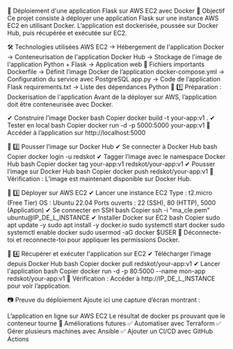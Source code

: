 🚀 Déploiement d'une application Flask sur AWS EC2 avec Docker
📌 Objectif
Ce projet consiste à déployer une application Flask sur une instance AWS EC2 en utilisant Docker. L’application est dockerisée, poussée sur Docker Hub, puis récupérée et exécutée sur EC2.

🛠 Technologies utilisées
AWS EC2 → Hébergement de l'application
Docker → Conteneurisation de l'application
Docker Hub → Stockage de l'image de l'application
Python + Flask → Application web
📂 Fichiers importants
Dockerfile → Définit l’image Docker de l’application
docker-compose.yml → Configuration du service avec PostgreSQL
app.py → Code de l’application Flask
requirements.txt → Liste des dépendances Python
🔹 1️⃣ Préparation : Dockerisation de l'application
Avant de la déployer sur AWS, l’application doit être conteneurisée avec Docker.

✔ Construire l’image Docker
bash
Copier
docker build -t your-app:v1 .
✔ Tester en local
bash
Copier
docker run -d -p 5000:5000 your-app:v1
📌 Accéder à l’application sur http://localhost:5000

🔹 2️⃣ Pousser l’image sur Docker Hub
✔ Se connecter à Docker Hub
bash
Copier
docker login -u redskot
✔ Tagger l’image avec le namespace Docker Hub
bash
Copier
docker tag your-app:v1 redskot/your-app:v1
✔ Pousser l’image sur Docker Hub
bash
Copier
docker push redskot/your-app:v1
📌 Vérification : L’image est maintenant disponible sur Docker Hub.

🔹 3️⃣ Déployer sur AWS EC2
✔ Lancer une instance EC2
Type : t2.micro (Free Tier)
OS : Ubuntu 22.04
Ports ouverts : 22 (SSH), 80 (HTTP), 5000 (Application)
✔ Se connecter en SSH
bash
Copier
ssh -i "ma_cle.pem" ubuntu@IP_DE_L_INSTANCE
✔ Installer Docker sur EC2
bash
Copier
sudo apt update -y
sudo apt install -y docker.io
sudo systemctl start docker
sudo systemctl enable docker
sudo usermod -aG docker $USER
📌 Déconnecte-toi et reconnecte-toi pour appliquer les permissions Docker.

🔹 4️⃣ Récupérer et exécuter l'application sur EC2
✔ Télécharger l’image depuis Docker Hub
bash
Copier
docker pull redskot/your-app:v1
✔ Lancer l'application
bash
Copier
docker run -d -p 80:5000 --name mon-app redskot/your-app:v1
📌 Vérification : Accéder à http://IP_DE_L_INSTANCE pour voir l’application.

📷 Preuve du déploiement
Ajoute ici une capture d’écran montrant :

L’application en ligne sur AWS EC2
Le résultat de docker ps prouvant que le conteneur tourne
📌 Améliorations futures
✅ Automatiser avec Terraform
✅ Gérer plusieurs machines avec Ansible
✅ Ajouter un CI/CD avec GitHub Actions